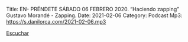 Title: EN- PRÉNDETE SÁBADO 06 FEBRERO 2020. “Haciendo zapping” Gustavo Morandé - Zapping.
Date: 2021-02-06
Category: Podcast
Mp3: https://s.danilorca.com/2021-02-06.mp3

<a href="https://s.danilorca.com/2021-02-06.mp3" type="audio/mpeg">
Escuchar
</a>
